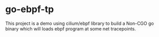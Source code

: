 # go-ebpf-tp

This project is a demo using cilium/ebpf library to build a Non-CGO go binary which will loads ebpf program at some net tracepoints.


